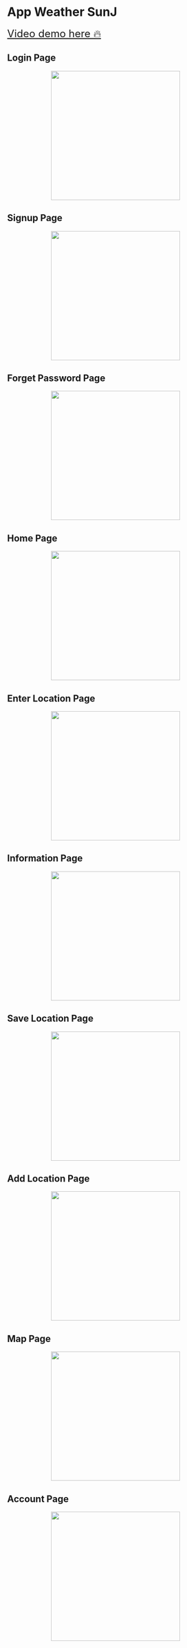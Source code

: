 # App Weather SunJ

<a href="https://youtu.be/9FFDX6xa830" style="font-size: 1.5rem">Video demo here 🔥</a>

<h2>Login Page</h2>
<!-- <img src="https://i.ibb.co/zPyFknN/image1.png" width="300" style="display: block;  margin-left: auto;  margin-right: auto;"/> -->
<img src="Demo/image1.png" style="display: block; margin: auto; width: 300px;"/>

<h2>Signup Page</h2>
<!-- <img src="https://i.ibb.co/tbyGqfq/image2.png" width="300" style="display: block;  margin-left: auto;  margin-right: auto;"/> -->
<img src="Demo/image2.png" style="display: block; margin: auto; width: 300px;"/>

<h2>Forget Password Page</h2>
<!-- <img src="https://i.ibb.co/ggWG8QP/image3.png" width="300" style="display: block;  margin-left: auto;  margin-right: auto;"/> -->
<img src="Demo/image3.png" style="display: block; margin: auto; width: 300px;"/>

<h2>Home Page</h2>
<!-- <img src="https://i.ibb.co/J5YyQH7/image4.png" width="300" style="display: block;  margin-left: auto;  margin-right: auto;"/> -->
<img src="Demo/image4.png" style="display: block; margin: auto; width: 300px;"/>

<h2>Enter Location Page</h2>
<!-- <img src="https://i.ibb.co/dWw88KP/image5.png" width="300" style="display: block;  margin-left: auto;  margin-right: auto;"/> -->
<img src="Demo/image5.png" style="display: block; margin: auto; width: 300px;"/>

<h2>Information Page</h2>
<!-- <img src="https://i.ibb.co/frskLPz/image6.png" width="300" style="display: block;  margin-left: auto;  margin-right: auto;"/> -->
<img src="Demo/image6.png" style="display: block; margin: auto; width: 300px;"/>

<h2>Save Location Page</h2>
<!-- <img src="https://i.ibb.co/XyTZ5YS/image7.png" width="300" style="display: block;  margin-left: auto;  margin-right: auto;"/> -->
<img src="Demo/image7.png" style="display: block; margin: auto; width: 300px;"/>

<h2>Add Location Page</h2>
<!-- <img src="https://i.ibb.co/HnxJVN9/image8.png" width="300" style="display: block;  margin-left: auto;  margin-right: auto;"/> -->
<img src="Demo/image8.png" style="display: block; margin: auto; width: 300px;"/>

<h2>Map Page</h2>
<!-- <img src="https://i.ibb.co/nkRCPXc/image9.png" width="300" style="display: block;  margin-left: auto;  margin-right: auto;"/> -->
<img src="Demo/image9.png" style="display: block; margin: auto; width: 300px;"/>

<h2>Account Page</h2>
<!-- <img src="https://i.ibb.co/kxKZmbm/image10.png" width="300" style="display: block;  margin-left: auto;  margin-right: auto;"/> -->
<img src="Demo/image10.png" style="display: block; margin: auto; width: 300px;"/>
